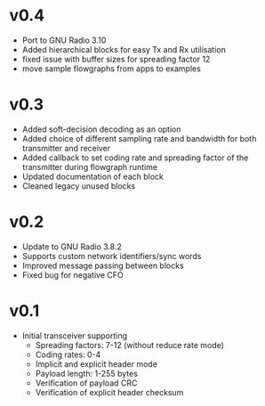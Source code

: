 # v0.4
- Port to GNU Radio 3.10
- Added hierarchical blocks for easy Tx and Rx utilisation
- fixed issue with buffer sizes for spreading factor 12
- move sample flowgraphs from apps to examples

# v0.3
- Added soft-decision decoding as an option
- Added choice of different sampling rate and bandwidth for both transmitter and receiver
- Added callback to set coding rate and spreading factor of the transmitter during flowgraph runtime
- Updated documentation of each block
- Cleaned legacy unused blocks

# v0.2
 - Update to GNU Radio 3.8.2
 - Supports custom network identifiers/sync words
 - Improved message passing between blocks
 - Fixed bug for negative CFO

# v0.1
- Initial transceiver supporting 
    - Spreading factors: 7-12 (without reduce rate mode)
    - Coding rates: 0-4
    - Implicit and explicit header mode
    - Payload length: 1-255 bytes
    - Verification of payload CRC
    - Verification of explicit header checksum

